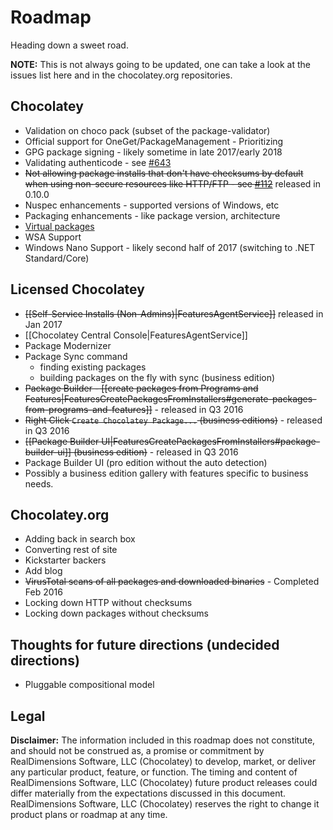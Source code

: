 # Roadmap
Heading down a sweet road.


**NOTE:** This is not always going to be updated, one can take a look at the issues list here and in the chocolatey.org repositories.

## Chocolatey

* Validation on choco pack (subset of the package-validator)
* Official support for OneGet/PackageManagement - Prioritizing
* GPG package signing - likely sometime in late 2017/early 2018
* Validating authenticode - see [#643](https://github.com/chocolatey/choco/issues/643)
* ~~Not allowing package installs that don't have checksums by default when using non-secure resources like HTTP/FTP - see [#112](https://github.com/chocolatey/choco/issues/112)~~ released in 0.10.0
* Nuspec enhancements - supported versions of Windows, etc
* Packaging enhancements - like package version, architecture
* [Virtual packages](https://github.com/chocolatey/chocolatey/issues/7)
* WSA Support 
* Windows Nano Support - likely second half of 2017 (switching to .NET Standard/Core)

## Licensed Chocolatey

* ~~[[Self-Service Installs (Non-Admins)|FeaturesAgentService]]~~ released in Jan 2017
* [[Chocolatey Central Console|FeaturesAgentService]]
* Package Modernizer
* Package Sync command
  * finding existing packages
  * building packages on the fly with sync (business edition)
* ~~Package Builder - [[create packages from Programs and Features|FeaturesCreatePackagesFromInstallers#generate-packages-from-programs-and-features]]~~ - released in Q3 2016
* ~~Right Click `Create Chocolatey Package...` (business editions)~~ - released in Q3 2016
* ~~[[Package Builder UI|FeaturesCreatePackagesFromInstallers#package-builder-ui]] (business edition)~~ - released in Q3 2016
* Package Builder UI (pro edition without the auto detection)
* Possibly a business edition gallery with features specific to business needs.

## Chocolatey.org

* Adding back in search box
* Converting rest of site
* Kickstarter backers
* Add blog
* ~~VirusTotal scans of all packages and downloaded binaries~~ - Completed Feb 2016
* Locking down HTTP without checksums
* Locking down packages without checksums

## Thoughts for future directions (undecided directions)

* Pluggable compositional model


## Legal
**Disclaimer:** The information included in this roadmap does not constitute, and should not be construed as, a promise or commitment by RealDimensions Software, LLC (Chocolatey) to develop, market, or deliver any particular product, feature, or function. The timing and content of RealDimensions Software, LLC (Chocolatey) future product releases could differ materially from the expectations discussed in this document. RealDimensions Software, LLC (Chocolatey) reserves the right to change it product plans or roadmap at any time. 